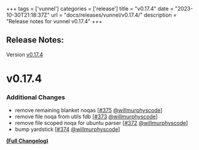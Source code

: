 +++
tags = ['vunnel']
categories = ['release']
title = "v0.17.4"
date = "2023-10-30T21:18:37Z"
url = "docs/releases/vunnel/v0.17.4/"
description = "Release notes for vunnel v0.17.4"
+++

## Release Notes:
Version [v0.17.4](https://github.com/anchore/vunnel/releases/tag/v0.17.4)

# v0.17.4

### Additional Changes

- remove remaining blanket noqas [[#375](https://github.com/anchore/vunnel/pull/375) [@willmurphyscode](https://github.com/willmurphyscode)]
- remove file noqa from utils fdb [[#373](https://github.com/anchore/vunnel/pull/373) [@willmurphyscode](https://github.com/willmurphyscode)]
- remove file scoped noqa for ubuntu parser [[#372](https://github.com/anchore/vunnel/pull/372) [@willmurphyscode](https://github.com/willmurphyscode)]
- bump yardstick [[#374](https://github.com/anchore/vunnel/pull/374) [@willmurphyscode](https://github.com/willmurphyscode)]

**[(Full Changelog)](https://github.com/anchore/vunnel/compare/v0.17.3...v0.17.4)**
